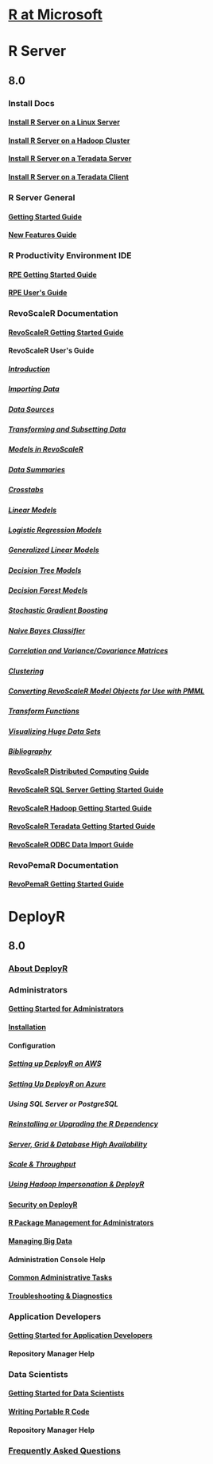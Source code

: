 # [R at Microsoft](index.md)
# R Server
## 8.0
### Install Docs
#### [Install R Server on a Linux Server](rserver/8.0/rserver-install-linux-server.md)
#### [Install R Server on a Hadoop Cluster](rserver/8.0/rserver-install-hadoop.md)
#### [Install R Server on a Teradata Server](rserver/8.0/rserver-install-teradata-server.md)
#### [Install R Server on a Teradata Client](rserver/8.0/rserver-install-teradata-client.md)
### R Server General
#### [Getting Started Guide](rserver/8.0/rserver-getting-started.md)
#### [New Features Guide](rserver/8.0/rserver-new-features.md)
### R Productivity Environment IDE
#### [RPE Getting Started Guide](rserver/8.0/RevoRPE_Getting_Started.md)
#### [RPE User's Guide](rserver/8.0/RevoRPE_Users_Guide.md)
### RevoScaleR Documentation
#### [RevoScaleR Getting Started Guide](rserver/8.0/rserver-scaler-getting-started.md)
#### RevoScaleR User's Guide
##### [Introduction](rserver/8.0/rserver-scaler-user-guide-1-introduction.md)
##### [Importing Data](rserver/8.0/rserver-scaler-user-guide-2-data-import.md)
##### [Data Sources](rserver/8.0/rserver-scaler-user-guide-3-data-source.md)
##### [Transforming and Subsetting Data](rserver/8.0/rserver-scaler-user-guide-4-data-transform.md)
##### [Models in RevoScaleR](rserver/8.0/rserver-scaler-user-guide-5-models.md)
##### [Data Summaries](rserver/8.0/rserver-scaler-user-guide-6-data-summaries.md)
##### [Crosstabs](rserver/8.0/rserver-scaler-user-guide-7-crosstabs.md)
##### [Linear Models](rserver/8.0/rserver-scaler-user-guide-8-linear-model.md)
##### [Logistic Regression Models](rserver/8.0/rserver-scaler-user-guide-9-logistic-regression.md)
##### [Generalized Linear Models](rserver/8.0/rserver-scaler-user-guide-10-generalized-linear-model.md)
##### [Decision Tree Models](rserver/8.0/rserver-scaler-user-guide-11-decision-tree.md)
##### [Decision Forest Models](rserver/8.0/rserver-scaler-user-guide-12-decision-forest.md)
##### [Stochastic Gradient Boosting](rserver/8.0/rserver-scaler-user-guide-13-boosting.md)
##### [Naive Bayes Classifier](rserver/8.0/rserver-scaler-user-guide-14-naive-bayes.md)
##### [Correlation and Variance/Covariance Matrices](rserver/8.0/rserver-scaler-user-guide-15-covcor.md)
##### [Clustering](rserver/8.0/rserver-scaler-user-guide-16-cluster.md)
##### [Converting RevoScaleR Model Objects for Use with PMML](rserver/8.0/rserver-scaler-user-guide-17-pmml.md)
##### [Transform Functions](rserver/8.0/rserver-scaler-user-guide-18-transform-functions.md)
##### [Visualizing Huge Data Sets](rserver/8.0/rserver-scaler-user-guide-19-visualize-huge-data-sets.md)
##### [Bibliography](rserver/8.0/rserver-scaler-user-guide-20-bibliography.md)
#### [RevoScaleR Distributed Computing Guide](rserver/8.0/rserver-scaler-distributed-computing.md)
#### [RevoScaleR SQL Server Getting Started Guide](rserver/8.0/rserver-scaler-sql-server-getting-started.md)
#### [RevoScaleR Hadoop Getting Started Guide](rserver/8.0/rserver-scaler-hadoop-getting-started.md)
#### [RevoScaleR Teradata Getting Started Guide](rserver/8.0/rserver-scaler-teradata-getting-started.md)
#### [RevoScaleR ODBC Data Import Guide](rserver/8.0/rserver-scaler-odbc.md)
### RevoPemaR Documentation
#### [RevoPemaR Getting Started Guide](rserver/8.0/rserver-pemar-getting-started.md)
# DeployR
## 8.0
### [About DeployR](deployr/8.0/deployr-about.md)
### Administrators
#### [Getting Started for Administrators](deployr/8.0/deployr-administrator-getting-started.md)
#### [Installation](deployr/8.0/deployr-installing-configuring.md)
#### Configuration
##### [Setting up DeployR on AWS](deployr/8.0/deployr-admin-configure-for-aws.md)
##### [Setting Up DeployR on Azure](deployr/8.0/deployr-admin-configure-for-azure.md)
##### Using SQL Server or PostgreSQL
##### [Reinstalling or Upgrading the R Dependency ](deployr/8.0/deployr-admin-configure-reinstall-r.md)
##### [Server, Grid & Database High Availability](deployr/8.0/deployr-admin-configure-high-availability.md)
##### [Scale & Throughput](deployr/8.0/deployr-admin-scale-and-throughput.md)
##### [Using Hadoop Impersonation & DeployR](deployr/8.0/deployr-admin-hadoop-impersonation.md)
#### [Security on DeployR](deployr/8.0/deployr-admin-security.md)
#### [R Package Management for Administrators](deployr/8.0/deployr-admin-r-package-management.md)
#### [Managing Big Data](deployr/8.0/deployr-admin-manage-big-data.md)
#### Administration Console Help
#### [Common Administrative Tasks](deployr/8.0/deployr-common-administration-tasks.md)
#### [Troubleshooting & Diagnostics](deployr/8.0/deployr-admin-diagnostics-troubleshooting.md)
### Application Developers
#### [Getting Started for Application Developers](deployr/8.0/deployr-application-developer-getting-started.md)
#### Repository Manager Help
### Data Scientists
#### [Getting Started for Data Scientists](deployr/8.0/deployr-data-scientist-getting-started.md)
#### [Writing Portable R Code](deployr/8.0/deployr-data-scientist-write-portable-r-code.md)
#### Repository Manager Help
### [Frequently Asked Questions](deployr/8.0/deployr-faq.md)
